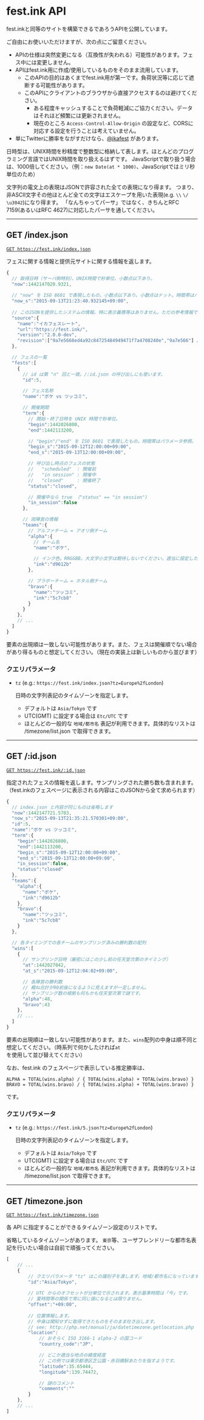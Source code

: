 fest.ink API
============

fest.inkと同等のサイトを構築できるであろうAPIを公開しています。

ご自由にお使いいただけますが、次の点にご留意ください。

* APIの仕様は突然変更になる（互換性が失われる）可能性があります。フェス中には変更しません。
* APIはfest.ink用に作成/使用しているものをそのまま流用しています。
    - このAPIの目的はあくまでfest.ink用が第一です。負荷状況等に応じて遮断する可能性があります。
    - このAPIにクライアントのブラウザから直接アクセスするのは避けてください。
        - ある程度キャッシュすることで負荷軽減にご協力ください。データはそれほど頻繁には更新されません。
        - 現在のところ `Access-Control-Allow-Origin` の設定など、CORSに対応する設定を行うことは考えていません。
* 単にTwitterに勝率をながすだけなら、[@ikafest](https://twitter.com/ikafest) があります。

日時型は、UNIX時間を秒精度で整数型に格納して表します。ほとんどのプログラミング言語ではUNIX時間を取り扱えるはずです。
JavaScriptで取り扱う場合は、1000倍してください。（例：`new Date(at * 1000)`、JavaScriptではミリ秒単位のため）

文字列の電文上の表現はJSONで許容された全ての表現になり得ます。
つまり、非ASCII文字その他ほとんど全ての文字はエスケープを用いた表現(e.g. `\\` `\/` `\u3042`)になり得ます。
「なんちゃってパーサ」ではなく、きちんとRFC 7159(あるいはRFC 4627)に対応したパーサを通してください。

----

## GET /index.json ##

[`GET https://fest.ink/index.json`](https://fest.ink/index.json)

フェスに関する情報と提供元サイトに関する情報を返します。

```js
{
  // 取得日時（サーバ側時刻）、UNIX時間で秒単位、小数点以下あり。
  "now":1442147020.9321,
  
  // "now" を ISO 8601 で表現したもの。小数点以下あり。小数点はドット。時間帯はパラメータ参照。
  "now_s":"2015-09-13T21:23:40.932145+09:00",
  
  // このJSONを提供したシステムの情報。特に表示義務等はありません。ただの参考情報です。
  "source":{
    "name":"イカフェスレート",
    "url":"https://fest.ink/",
    "version":"2.0.0-dev",
    "revision":["9a7e5668ed4a92c84725484949471f7a4708240e","9a7e566"] // Gitリビジョンのフルと短縮表記
  },

  // フェスの一覧
  "fests":[
    {
      // id は第 "n" 回と一致。/:id.json の呼び出しにも使います。
      "id":5,

      // フェス名称
      "name":"ボケ vs ツッコミ",

      // 開催期間
      "term":{
        // 開始・終了日時を UNIX 時間で秒単位。
        "begin":1442026800,
        "end":1442113200,

        // "begin"/"end" を ISO 8601 で表現したもの。時間帯はパラメータ参照。
        "begin_s":"2015-09-12T12:00:00+09:00",
        "end_s":"2015-09-13T12:00:00+09:00",

        // 呼び出し時点のフェスの状態
        //   "scheduled"  : 開催前
        //   "in session" : 開催中
        //   "closed"     : 開催終了
        "status":"closed",

        // 開催中なら true （"status" == "in session")
        "in_session":false
      },

      // 両陣営の情報
      "teams":{
        // アルファチーム = アオリ側チーム
        "alpha":{
          // チーム名
          "name":"ボケ",

          // インク色。RRGGBB。大文字小文字は期待しないでください。適当に設定したもので null の場合もあります。
          "ink":"d9612b"
        },

        // ブラボーチーム = ホタル側チーム
        "bravo":{
          "name":"ツッコミ",
          "ink":"5c7cb8"
        }
      }
    },
    // ...
  ]
}
```

要素の出現順は一致しない可能性があります。また、フェスは開催順でない場合があり得るものと想定してください。（現在の実装上は新しいものから並びます）

### クエリパラメータ ###

* `tz` (e.g.: `https://fest.ink/index.json?tz=Europe%2fLondon`)

    日時の文字列表記のタイムゾーンを指定します。

    - デフォルトは `Asia/Tokyo` です
    - UTC(GMT) に設定する場合は `Etc/UTC` です
    - ほとんどの一般的な `地域/都市名` 表記が利用できます。具体的なリストは /timezone/list.json で取得できます。

----

## GET /:id.json ##

[`GET https://fest.ink/:id.json`](https://fest.ink/4.json)

指定されたフェスの情報を返します。サンプリングされた勝ち数も含まれます。（fest.inkのフェスページに表示される内容はこのJSONから全て求められます）

```js
{
  // index.json と内容が同じものは省略します
  "now":1442147721.5703,
  "now_s":"2015-09-13T21:35:21.570301+09:00",
  "id":5,
  "name":"ボケ vs ツッコミ",
  "term":{
    "begin":1442026800,
    "end":1442113200,
    "begin_s":"2015-09-12T12:00:00+09:00",
    "end_s":"2015-09-13T12:00:00+09:00",
    "in_session":false,
    "status":"closed"
  },
  "teams":{
    "alpha":{
      "name":"ボケ",
      "ink":"d9612b"
    },
    "bravo":{
      "name":"ツッコミ",
      "ink":"5c7cb8"
    }
  },

  // 各タイミングでの各チームのサンプリング済みの勝利数の配列
  "wins":[
    {
      // サンプリング日時（厳密にはこの少し前の任天堂次第のタイミング）
      "at":1442027042,
      "at_s":"2015-09-12T12:04:02+09:00",

      // 各陣営の勝利数
      // 概ね合計が90前後になるように見えますが一定しません。
      // サンプリング数の根拠も何もかも任天堂次第で謎です。
      "alpha":48,
      "bravo":43
    },
    // ...
  ]
}
```

要素の出現順は一致しない可能性があります。また、`wins`配列の中身は順不同と想定してください。（時系列で何かしたければ`at`を使用して並び替えてください）

なお、fest.ink のフェスページで表示している推定勝率は、

```
ALPHA = TOTAL(wins.alpha) / { TOTAL(wins.alpha) + TOTAL(wins.bravo) }
BRAVO = TOTAL(wins.bravo) / { TOTAL(wins.alpha) + TOTAL(wins.bravo) }
```

です。

### クエリパラメータ ###

* `tz` (e.g.: `https://fest.ink/5.json?tz=Europe%2fLondon`)

    日時の文字列表記のタイムゾーンを指定します。

    - デフォルトは `Asia/Tokyo` です
    - UTC(GMT) に設定する場合は `Etc/UTC` です
    - ほとんどの一般的な `地域/都市名` 表記が利用できます。具体的なリストは /timezone/list.json で取得できます。

----

## GET /timezone.json ##

[`GET https://fest.ink/timezone.json`](https://fest.ink/timezone.json)

各 API に指定することができるタイムゾーン設定のリストです。

省略しているタイムゾーンがあります。
`東京`等、ユーザフレンドリーな都市名表記を行いたい場合は自前で頑張ってください。

```js
[
    // ...
    {
        // クエリパラメータ "tz" はこの識別子を渡します。地域/都市名になっています。
        "id":"Asia/Tokyo",
        
        // UTC からのオフセットが分単位で示されます。表示基準時間は「今」です。
        // 夏時間等の関係で常に同じ値になるとは限りません。
        "offset":"+09:00",
        
        // 位置情報します。
        // 中身は関知せずに取得できたものをそのまま吐き出します。
        // see: http://php.net/manual/ja/datetimezone.getlocation.php
        "location":
            // おそらく ISO 3166-1 alpha-2 の国コード
            "country_code":"JP",

            // どこか適当な地点の緯度経度
            // この例では東京都港区芝公園・赤羽橋駅あたりを指すようです。
            "latitude":35.65444,
            "longitude":139.74472,

            // 謎のコメント
            "comments":""
        }
    },
    // ...
]
```
